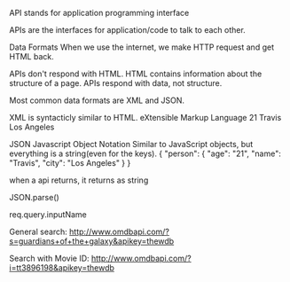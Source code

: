 API stands for application programming interface

APIs are the interfaces for application/code to talk to each other.

Data Formats
When we use the internet, we make HTTP request and get HTML back.

APIs don't respond with HTML. HTML contains information about the structure of a page. APIs respond with data, not structure.

Most common data formats are XML and JSON.

XML is syntacticly similar to HTML. 
eXtensible Markup Language
<person>
    <age>21</age>
    <name>Travis</name>
    <city>Los Angeles</city>
</person>

JSON Javascript Object Notation
Similar to JavaScript objects, but everything is a string(even for the keys).
{
    "person": {
        "age": "21",
        "name": "Travis",
        "city": "Los Angeles"
    }
}


when a api returns, it returns as string

JSON.parse()

req.query.inputName

General search: http://www.omdbapi.com/?s=guardians+of+the+galaxy&apikey=thewdb 

Search with Movie ID: http://www.omdbapi.com/?i=tt3896198&apikey=thewdb 